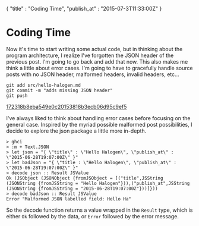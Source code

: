 {
  "title" : "Coding Time",
  "publish_at" : "2015-07-3T11:33:00Z"
}

# Coding Time

Now it's time to start writing some actual code, but in thinking about the
program architecture, I realize I've forgotten the JSON header of the previous
post. I'm going to go back and add that now. This also makes me think a little
about error cases. I'm going to have to gracefully handle source posts with no
JSON header, malformed headers, invalid headers, etc...

    git add src/hello-halogen.md
    git commit -m "adds missing JSON header"
    git push

[172318b8eba549e0c20153818b3ecb06d95c9ef5](https://github.com/npj/halogen-blog/commit/172318b8eba549e0c20153818b3ecb06d95c9ef5)

I've always liked to think about handling error cases before focusing on the general case. Inspired by the myriad possible malformed post possibilities, I decide to explore the json package a little more in-depth.

    > ghci
    > :m + Text.JSON
    > let json = "{ \"title\" : \"Hello Halogen\", \"publish_at\" : \"2015-06-28T19:07:00Z\" }"
    > let badJson = "{ \"title : \"Hello Halogen\", \"publish_at\" : \"2015-06-28T19:07:00Z\" }"
    > decode json :: Result JSValue
    Ok (JSObject (JSONObject {fromJSObject = [("title",JSString (JSONString {fromJSString = "Hello Halogen"})),("publish_at",JSString (JSONString {fromJSString = "2015-06-28T19:07:00Z"}))]}))
    > decode badJson :: Result JSValue
    Error "Malformed JSON labelled field: Hello Ha"

So the decode function returns a value wrapped in the `Result` type, which is
either `Ok` followed by the data, or `Error` followed by the error message.

[]()
